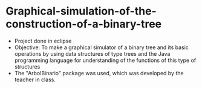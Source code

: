 # Graphical-simulation-of-the-construction-of-a-binary-tree
- Project done in eclipse
- Objective: To make a graphical simulator of a binary tree and its basic operations by using data structures of type trees and the Java programming language for understanding of the functions of this type of structures
- The "ArbolBinario" package was used, which was developed by the teacher in class.

